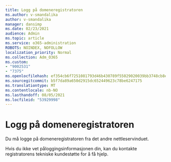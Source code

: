 ```yaml
---
title: Logg på domeneregistratoren
ms.author: v-smandalika
author: v-smandalika
manager: dansimp
ms.date: 02/23/2021
audience: Admin
ms.topic: article
ms.service: o365-administration
ROBOTS: NOINDEX, NOFOLLOW
localization_priority: Normal
ms.collection: Adm_O365
ms.custom:
- "9002531"
- "7375"
ms.openlocfilehash: ef354cb6f7251081793d46b430789f55029020039bb3748cb8ece3b951e787a2
ms.sourcegitcommit: b5f7da89a650d2915dc652449623c78be6247175
ms.translationtype: MT
ms.contentlocale: nb-NO
ms.lasthandoff: 08/05/2021
ms.locfileid: "53929998"
---
```

# <a name="sign-in-to-your-domain-registrar"></a>Logg på domeneregistratoren

Du må logge på domeneregistratoren fra det andre nettleservinduet.

Hvis du ikke vet påloggingsinformasjonen din, kan du kontakte registratorens tekniske kundestøtte for å få hjelp.